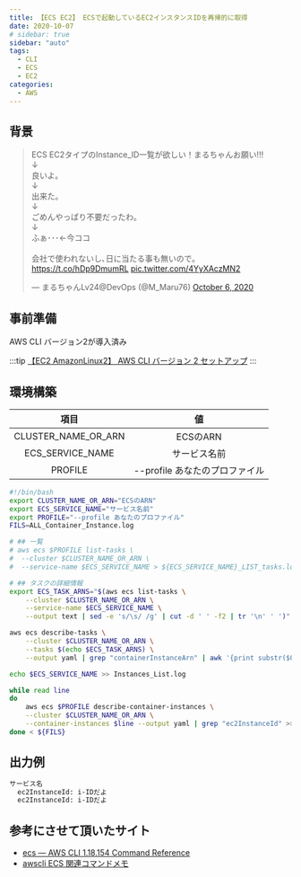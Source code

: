 ```yaml
---
title: 【ECS EC2】 ECSで起動しているEC2インスタンスIDを再帰的に取得
date: 2020-10-07
# sidebar: true
sidebar: "auto"
tags:
  - CLI
  - ECS
  - EC2
categories:
  - AWS
---
```


## 背景

<blockquote class="twitter-tweet"><p lang="ja" dir="ltr">ECS EC2タイプのInstance_ID一覧が欲しい！まるちゃんお願い!!!<br>↓<br>良いよ｡<br>↓<br>出来た｡<br>↓<br>ごめんやっぱり不要だったわ｡<br>↓<br>ふぁ･･･←今ココ<br><br>会社で使われないし､日に当たる事も無いので｡<a href="https://t.co/hDp9DmumRL">https://t.co/hDp9DmumRL</a> <a href="https://t.co/4YyXAczMN2">pic.twitter.com/4YyXAczMN2</a></p>&mdash; まるちゃんLv24@DevOps (@M_Maru76) <a href="https://twitter.com/M_Maru76/status/1313334595467714560?ref_src=twsrc%5Etfw">October 6, 2020</a></blockquote> <script async src="https://platform.twitter.com/widgets.js" charset="utf-8"></script>

## 事前準備

AWS CLI バージョン2が導入済み

:::tip
[【EC2 AmazonLinux2】 AWS CLI バージョン 2 セットアップ](https://tabiya.dev/blogs/aws/compute/amazon-linux2-cli.html)
:::

## 環境構築

|項目|値|
|:--:|:--:|
|CLUSTER_NAME_OR_ARN|ECSのARN|
|ECS_SERVICE_NAME|サービス名前|
|PROFILE|--profile あなたのプロファイル|

```bash
#!/bin/bash
export CLUSTER_NAME_OR_ARN="ECSのARN"
export ECS_SERVICE_NAME="サービス名前"
export PROFILE="--profile あなたのプロファイル"
FILS=ALL_Container_Instance.log

# ## 一覧
# aws ecs $PROFILE list-tasks \
#  --cluster $CLUSTER_NAME_OR_ARN \
#  --service-name $ECS_SERVICE_NAME > ${ECS_SERVICE_NAME}_LIST_tasks.log

# ## タスクの詳細情報
export ECS_TASK_ARNS="$(aws ecs list-tasks \
    --cluster $CLUSTER_NAME_OR_ARN \
    --service-name $ECS_SERVICE_NAME \
    --output text | sed -e 's/\s/ /g' | cut -d ' ' -f2 | tr '\n' ' ')"

aws ecs describe-tasks \
    --cluster $CLUSTER_NAME_OR_ARN \
    --tasks $(echo $ECS_TASK_ARNS) \
    --output yaml | grep "containerInstanceArn" | awk '{print substr($0, 25)}' > $FILS

echo $ECS_SERVICE_NAME >> Instances_List.log

while read line
do
    aws ecs $PROFILE describe-container-instances \
    --cluster $CLUSTER_NAME_OR_ARN \
    --container-instances $line --output yaml | grep "ec2InstanceId" >> Instances_List.log
done < ${FILS}
```

## 出力例

```bash
サービス名
  ec2InstanceId: i-IDだよ
  ec2InstanceId: i-IDだよ
```

## 参考にさせて頂いたサイト

- [ecs — AWS CLI 1.18.154 Command Reference](https://docs.aws.amazon.com/cli/latest/reference/ecs/index.html)
- [awscli ECS 関連コマンドメモ](https://qiita.com/notakaos/items/eda64c3c38b17f181698)